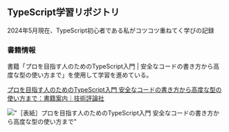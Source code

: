 ## TypeScript学習リポジトリ
2024年5月現在、TypeScript初心者である私がコツコツ重ねてく学びの記録

### 書籍情報
書籍「プロを目指す人のためのTypeScript入門 | 安全なコードの書き方から高度な型の使い方まで」を使用して学習を進めている。

[プロを目指す人のためのTypeScript入門 安全なコードの書き方から高度な型の使い方まで：書籍案内｜技術評論社](https://gihyo.jp/book/2022/978-4-297-12747-3)

!["［表紙］プロを目指す人のためのTypeScript入門 安全なコードの書き方から高度な型の使い方まで"](https://image.gihyo.co.jp/assets/images/cover/2022/9784297127473.jpg)
